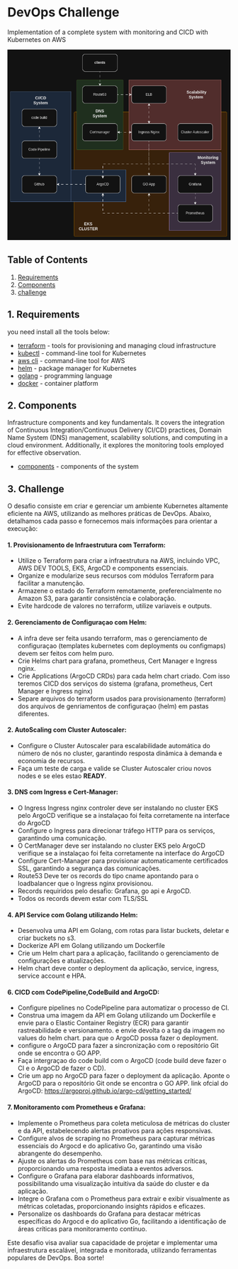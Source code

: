 # DevOps Challenge
Implementation of a complete system with monitoring and CICD with Kubernetes on AWS

![](https://github.com/AlphaEzops/kubernetes-challenge/blob/main/docs/system-workflow.gif)

## Table of Contents
1. [Requirements](#1-requirements)
2. [Components](#2-components)
3. [challenge](#3-challenge)

## 1. Requirements
you need install all the tools below:
- [terraform](./docs/requirements/terraform.md) - tools for provisioning and managing cloud infrastructure 
- [kubectl](./docs/requirements/kubectl.md) - command-line tool for Kubernetes 
- [aws cli](./docs/requirements/aws-cli.md) - command-line tool for AWS 
- [helm](./docs/requirements/helm.md) - package manager for Kubernetes  
- [golang](./docs/requirements/golang.md) - programming language 
- [docker](./docs/requirements/docker.md) - container platform

## 2. Components
 Infrastructure components and key fundamentals. It covers the integration of Continuous Integration/Continuous Delivery (CI/CD) practices, Domain Name System (DNS) management, scalability solutions, and computing in a cloud environment. Additionally, it explores the monitoring tools employed for effective observation.
- [components](./docs/components/main.md) - components of the system

## 3. Challenge
O desafio consiste em criar e gerenciar um ambiente Kubernetes altamente eficiente na AWS, utilizando as melhores práticas de DevOps. Abaixo, detalhamos cada passo e fornecemos mais informações para orientar a execução:

#### 1. Provisionamento de Infraestrutura com Terraform:
- Utilize o Terraform para criar a infraestrutura na AWS, incluindo VPC, AWS DEV TOOLS, EKS, ArgoCD e components essenciais.
- Organize e modularize seus recursos com módulos Terraform para facilitar a manutenção.
- Armazene o estado do Terraform remotamente, preferencialmente no Amazon S3, para garantir consistência e colaboração.
- Evite hardcode de valores no terraform, utilize variaveis e outputs.

#### 2. Gerenciamento de Configuraçao com Helm:
- A infra deve ser feita usando terraform, mas o gerenciamento de configuraçao (templates kubernetes com deployments ou configmaps) devem ser feitos com helm puro.
- Crie Helms chart para grafana, prometheus, Cert Manager e Ingress nginx.
- Crie Applications (ArgoCD CRDs) para cada helm chart criado. Com isso teremos CICD dos serviços do sistema (grafana, prometheus, Cert Manager e Ingress nginx)
- Separe arquivos do terraform usados para provisionamento (terraform) dos arquivos de genriamentos de configuraçao (helm) em pastas diferentes.

#### 2. AutoScaling com Cluster Autoscaler:
- Configure o Cluster Autoscaler para escalabilidade automática do número de nós no cluster, garantindo resposta dinâmica à demanda e economia de recursos.
- Faça um teste de carga e valide se Cluster Autoscaler criou novos nodes e se eles estao **READY**.

#### 3. DNS com Ingress e Cert-Manager:
- O Ingress Ingress nginx controler deve ser instalando no cluster EKS pelo ArgoCD verifique se a instalaçao foi feita corretamente na interface do ArgoCD
- Configure o Ingress para direcionar tráfego HTTP para os serviços, garantindo uma comunicação.
- O CertManager deve ser instalando no cluster EKS pelo ArgoCD verifique se a instalaçao foi feita corretamente na interface do ArgoCD
- Configure Cert-Manager para provisionar automaticamente certificados SSL, garantindo a segurança das comunicações.
- Route53 Deve ter os records do tipo cname apontando para o loadbalancer que o Ingress nginx provisionou.
- Records requiridos pelo desafio:  Grafana, go api e ArgoCD.
- Todos os records devem estar com TLS/SSL

#### 4. API Service com Golang utilizando Helm:
- Desenvolva uma API em Golang, com rotas para listar buckets, deletar e criar buckets no s3.
- Dockerize API em Golang utilizando um Dockerfile
- Crie um Helm chart para a aplicação, facilitando o gerenciamento de configurações e atualizações.
- Helm chart deve conter o deployment da aplicação, service, ingress, service account e HPA.

#### 6. CICD com CodePipeline,CodeBuild and ArgoCD:
- Configure pipelines no CodePipeline para automatizar o processo de CI.
- Construa uma imagem da API em Golang utilizando um Dockerfile e envie para o Elastic Container Registry (ECR) para garantir rastreabilidade e versionamento. e envie devolta o a tag da imagem no values do helm chart. para que o ArgoCD possa fazer o deployment.
- configure o ArgoCD para fazer a sincronização com o repositório Git onde se encontra o GO APP.
- Faça intergraçao do code build com o ArgoCD (code build deve fazer o CI e o ArgoCD de fazer o CD).
- Crie um app no ArgoCD para fazer o deployment da aplicação. Aponte o ArgoCD para o repositório Git onde se encontra o GO APP. link ofcial do ArgoCD: https://argoproj.github.io/argo-cd/getting_started/

#### 7. Monitoramento com Prometheus e Grafana:
- Implemente o Prometheus para coleta meticulosa de métricas do cluster e da API, estabelecendo alertas proativos para ações responsivas.
- Configure alvos de scraping no Prometheus para capturar métricas essenciais do Argocd e do aplicativo Go, garantindo uma visão abrangente do desempenho.
- Ajuste os alertas do Prometheus com base nas métricas críticas, proporcionando uma resposta imediata a eventos adversos.
- Configure o Grafana para elaborar dashboards informativos, possibilitando uma visualização intuitiva da saúde do cluster e da aplicação.
- Integre o Grafana com o Prometheus para extrair e exibir visualmente as métricas coletadas, proporcionando insights rápidos e eficazes.
- Personalize os dashboards do Grafana para destacar métricas específicas do Argocd e do aplicativo Go, facilitando a identificação de áreas críticas para monitoramento contínuo.

Este desafio visa avaliar sua capacidade de projetar e implementar uma infraestrutura escalável, integrada e monitorada, utilizando ferramentas populares de DevOps. Boa sorte!
